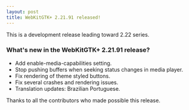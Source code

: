 ```yaml
---
layout: post
title: WebKitGTK+ 2.21.91 released!
---
```


This is a development release leading toward 2.22 series.

### What's new in the WebKitGTK+ 2.21.91 release?

 - Add enable-media-capabilities setting.
 - Stop pushing buffers when seeking status changes in media player.
 - Fix rendering of theme styled buttons.
 - Fix several crashes and rendering issues.
 - Translation updates: Brazilian Portuguese.

Thanks to all the contributors who made possible this release.
